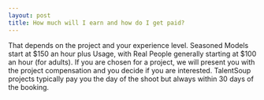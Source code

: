 ```yaml
---
layout: post
title: How much will I earn and how do I get paid? 
---
```


<p>That depends on the project and your experience level. Seasoned Models start at $150 an hour plus Usage, with Real People generally starting at $100 an hour (for adults). If you are chosen for a project, we will present you with the project compensation and you decide if you are interested. TalentSoup projects typically pay you the day of the shoot but always within 30 days of the booking.</p>
